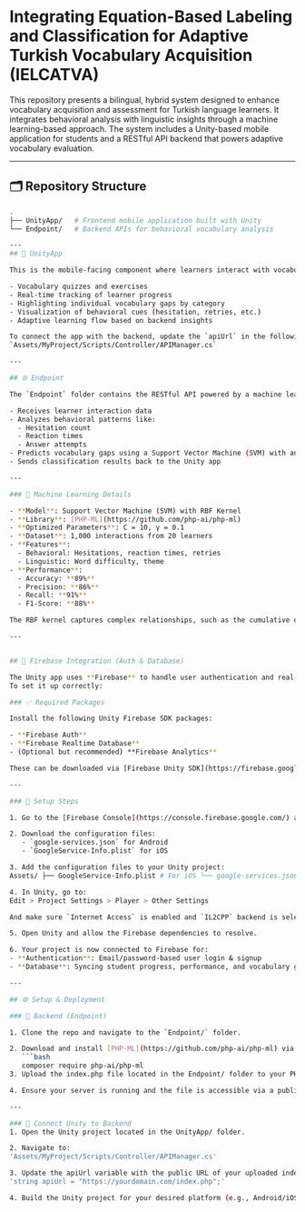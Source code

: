 # Integrating Equation-Based Labeling and Classification for Adaptive Turkish Vocabulary Acquisition (IELCATVA)
 
This repository presents a bilingual, hybrid system designed to enhance vocabulary acquisition and assessment for Turkish language learners. It integrates behavioral analysis with linguistic insights through a machine learning-based approach. The system includes a Unity-based mobile application for students and a RESTful API backend that powers adaptive vocabulary evaluation.

---

## 🗂 Repository Structure
```bash
.
├── UnityApp/   # Frontend mobile application built with Unity
└── Endpoint/   # Backend APIs for behavioral vocabulary analysis

---
## 📱 UnityApp

This is the mobile-facing component where learners interact with vocabulary exercises and exams. It includes features like:

- Vocabulary quizzes and exercises  
- Real-time tracking of learner progress  
- Highlighting individual vocabulary gaps by category  
- Visualization of behavioral cues (hesitation, retries, etc.)  
- Adaptive learning flow based on backend insights  

To connect the app with the backend, update the `apiUrl` in the following Unity script:  
`Assets/MyProject/Scripts/Controller/APIManager.cs`

---

## 🌐 Endpoint

The `Endpoint` folder contains the RESTful API powered by a machine learning model that:

- Receives learner interaction data
- Analyzes behavioral patterns like:
  - Hesitation count
  - Reaction times
  - Answer attempts
- Predicts vocabulary gaps using a Support Vector Machine (SVM) with an RBF kernel
- Sends classification results back to the Unity app

---

### 🧠 Machine Learning Details

- **Model**: Support Vector Machine (SVM) with RBF Kernel  
- **Library**: [PHP-ML](https://github.com/php-ai/php-ml)  
- **Optimized Parameters**: C = 10, γ = 0.1  
- **Dataset**: 1,000 interactions from 20 learners  
- **Features**: 
  - Behavioral: Hesitations, reaction times, retries  
  - Linguistic: Word difficulty, theme  
- **Performance**:
  - Accuracy: **89%**
  - Precision: **86%**
  - Recall: **91%**
  - F1-Score: **88%**

The RBF kernel captures complex relationships, such as the cumulative effect of hesitation and wrong answers on medium-difficulty words—making it central to the model’s success.

---


## 🔐 Firebase Integration (Auth & Database)

The Unity app uses **Firebase** to handle user authentication and real-time database storage.  
To set it up correctly:

### ✅ Required Packages

Install the following Unity Firebase SDK packages:

- **Firebase Auth**
- **Firebase Realtime Database**
- (Optional but recommended) **Firebase Analytics**

These can be downloaded via [Firebase Unity SDK](https://firebase.google.com/docs/unity/setup).

---

### 🔧 Setup Steps

1. Go to the [Firebase Console](https://console.firebase.google.com/) and create a new project (or use an existing one).

2. Download the configuration files:
   - `google-services.json` for Android
   - `GoogleService-Info.plist` for iOS

3. Add the configuration files to your Unity project:
Assets/ ├── GoogleService-Info.plist # For iOS └── google-services.json # For Android

4. In Unity, go to:
Edit > Project Settings > Player > Other Settings

And make sure `Internet Access` is enabled and `IL2CPP` backend is selected for Android.

5. Open Unity and allow the Firebase dependencies to resolve.

6. Your project is now connected to Firebase for:
- **Authentication**: Email/password-based user login & signup
- **Database**: Syncing student progress, performance, and vocabulary gaps in real time

---

## ⚙️ Setup & Deployment

### 🔧 Backend (Endpoint)

1. Clone the repo and navigate to the `Endpoint/` folder.

2. Download and install [PHP-ML](https://github.com/php-ai/php-ml) via Composer:
   ```bash
   composer require php-ai/php-ml
3. Upload the index.php file located in the Endpoint/ folder to your PHP-compatible web server.

4. Ensure your server is running and the file is accessible via a public URL (e.g., https://yourdomain.com/index.php).

---

### 🔗 Connect Unity to Backend
1. Open the Unity project located in the UnityApp/ folder.

2. Navigate to:
'Assets/MyProject/Scripts/Controller/APIManager.cs'

3. Update the apiUrl variable with the public URL of your uploaded index.php file:
'string apiUrl = "https://yourdomain.com/index.php";'

4. Build the Unity project for your desired platform (e.g., Android/iOS).



